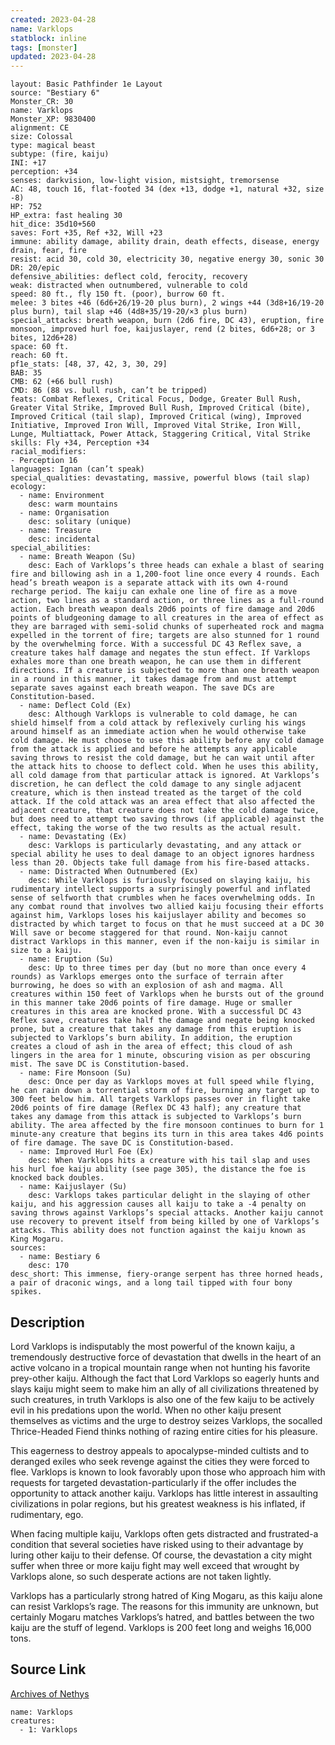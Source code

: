 ```yaml
---
created: 2023-04-28
name: Varklops
statblock: inline
tags: [monster]
updated: 2023-04-28
---
```

```statblock
layout: Basic Pathfinder 1e Layout
source: "Bestiary 6"
Monster_CR: 30
name: Varklops
Monster_XP: 9830400
alignment: CE
size: Colossal
type: magical beast
subtype: (fire, kaiju)
INI: +17
perception: +34
senses: darkvision, low-light vision, mistsight, tremorsense
AC: 48, touch 16, flat-footed 34 (dex +13, dodge +1, natural +32, size -8)
HP: 752
HP_extra: fast healing 30
hit_dice: 35d10+560
saves: Fort +35, Ref +32, Will +23
immune: ability damage, ability drain, death effects, disease, energy drain, fear, fire
resist: acid 30, cold 30, electricity 30, negative energy 30, sonic 30
DR: 20/epic
defensive_abilities: deflect cold, ferocity, recovery
weak: distracted when outnumbered, vulnerable to cold
speed: 80 ft., fly 150 ft. (poor), burrow 60 ft.
melee: 3 bites +46 (6d6+26/19-20 plus burn), 2 wings +44 (3d8+16/19-20 plus burn), tail slap +46 (4d8+35/19-20/×3 plus burn)
special_attacks: breath weapon, burn (2d6 fire, DC 43), eruption, fire monsoon, improved hurl foe, kaijuslayer, rend (2 bites, 6d6+28; or 3 bites, 12d6+28)
space: 60 ft.
reach: 60 ft.
pf1e_stats: [48, 37, 42, 3, 30, 29]
BAB: 35
CMB: 62 (+66 bull rush)
CMD: 86 (88 vs. bull rush, can’t be tripped)
feats: Combat Reflexes, Critical Focus, Dodge, Greater Bull Rush, Greater Vital Strike, Improved Bull Rush, Improved Critical (bite), Improved Critical (tail slap), Improved Critical (wing), Improved Initiative, Improved Iron Will, Improved Vital Strike, Iron Will, Lunge, Multiattack, Power Attack, Staggering Critical, Vital Strike
skills: Fly +34, Perception +34
racial_modifiers:
- Perception 16
languages: Ignan (can’t speak)
special_qualities: devastating, massive, powerful blows (tail slap)
ecology:
  - name: Environment
    desc: warm mountains
  - name: Organisation
    desc: solitary (unique)
  - name: Treasure
    desc: incidental
special_abilities:
  - name: Breath Weapon (Su)
    desc: Each of Varklops’s three heads can exhale a blast of searing fire and billowing ash in a 1,200-foot line once every 4 rounds. Each head’s breath weapon is a separate attack with its own 4-round recharge period. The kaiju can exhale one line of fire as a move action, two lines as a standard action, or three lines as a full-round action. Each breath weapon deals 20d6 points of fire damage and 20d6 points of bludgeoning damage to all creatures in the area of effect as they are barraged with semi-solid chunks of superheated rock and magma expelled in the torrent of fire; targets are also stunned for 1 round by the overwhelming force. With a successful DC 43 Reflex save, a creature takes half damage and negates the stun effect. If Varklops exhales more than one breath weapon, he can use them in different directions. If a creature is subjected to more than one breath weapon in a round in this manner, it takes damage from and must attempt separate saves against each breath weapon. The save DCs are Constitution-based.
  - name: Deflect Cold (Ex)
    desc: Although Varklops is vulnerable to cold damage, he can shield himself from a cold attack by reflexively curling his wings around himself as an immediate action when he would otherwise take cold damage. He must choose to use this ability before any cold damage from the attack is applied and before he attempts any applicable saving throws to resist the cold damage, but he can wait until after the attack hits to choose to deflect cold. When he uses this ability, all cold damage from that particular attack is ignored. At Varklops’s discretion, he can deflect the cold damage to any single adjacent creature, which is then instead treated as the target of the cold attack. If the cold attack was an area effect that also affected the adjacent creature, that creature does not take the cold damage twice, but does need to attempt two saving throws (if applicable) against the effect, taking the worse of the two results as the actual result.
  - name: Devastating (Ex)
    desc: Varklops is particularly devastating, and any attack or special ability he uses to deal damage to an object ignores hardness less than 20. Objects take full damage from his fire-based attacks.
  - name: Distracted When Outnumbered (Ex)
    desc: While Varklops is furiously focused on slaying kaiju, his rudimentary intellect supports a surprisingly powerful and inflated sense of selfworth that crumbles when he faces overwhelming odds. In any combat round that involves two allied kaiju focusing their efforts against him, Varklops loses his kaijuslayer ability and becomes so distracted by which target to focus on that he must succeed at a DC 30 Will save or become staggered for that round. Non-kaiju cannot distract Varklops in this manner, even if the non-kaiju is similar in size to a kaiju.
  - name: Eruption (Su)
    desc: Up to three times per day (but no more than once every 4 rounds) as Varklops emerges onto the surface of terrain after burrowing, he does so with an explosion of ash and magma. All creatures within 150 feet of Varklops when he bursts out of the ground in this manner take 20d6 points of fire damage. Huge or smaller creatures in this area are knocked prone. With a successful DC 43 Reflex save, creatures take half the damage and negate being knocked prone, but a creature that takes any damage from this eruption is subjected to Varklops’s burn ability. In addition, the eruption creates a cloud of ash in the area of effect; this cloud of ash lingers in the area for 1 minute, obscuring vision as per obscuring mist. The save DC is Constitution-based.
  - name: Fire Monsoon (Su)
    desc: Once per day as Varklops moves at full speed while flying, he can rain down a torrential storm of fire, burning any target up to 300 feet below him. All targets Varklops passes over in flight take 20d6 points of fire damage (Reflex DC 43 half); any creature that takes any damage from this attack is subjected to Varklops’s burn ability. The area affected by the fire monsoon continues to burn for 1 minute-any creature that begins its turn in this area takes 4d6 points of fire damage. The save DC is Constitution-based.
  - name: Improved Hurl Foe (Ex)
    desc: When Varklops hits a creature with his tail slap and uses his hurl foe kaiju ability (see page 305), the distance the foe is knocked back doubles.
  - name: Kaijuslayer (Su)
    desc: Varklops takes particular delight in the slaying of other kaiju, and his aggression causes all kaiju to take a -4 penalty on saving throws against Varklops’s special attacks. Another kaiju cannot use recovery to prevent itself from being killed by one of Varklops’s attacks. This ability does not function against the kaiju known as King Mogaru.
sources:
  - name: Bestiary 6
    desc: 170
desc_short: This immense, fiery-orange serpent has three horned heads, a pair of draconic wings, and a long tail tipped with four bony spikes.
```
## Description
Lord Varklops is indisputably the most powerful of the known kaiju, a tremendously destructive force of devastation that dwells in the heart of an active volcano in a tropical mountain range when not hunting his favorite prey-other kaiju. Although the fact that Lord Varklops so eagerly hunts and slays kaiju might seem to make him an ally of all civilizations threatened by such creatures, in truth Varklops is also one of the few kaiju to be actively evil in his predations upon the world. When no other kaiju present themselves as victims and the urge to destroy seizes Varklops, the socalled Thrice-Headed Fiend thinks nothing of razing entire cities for his pleasure. 

This eagerness to destroy appeals to apocalypse-minded cultists and to deranged exiles who seek revenge against the cities they were forced to flee. Varklops is known to look favorably upon those who approach him with requests for targeted devastation-particularly if the offer includes the opportunity to attack another kaiju. Varklops has little interest in assaulting civilizations in polar regions, but his greatest weakness is his inflated, if rudimentary, ego. 

When facing multiple kaiju, Varklops often gets distracted and frustrated-a condition that several societies have risked using to their advantage by luring other kaiju to their defense. Of course, the devastation a city might suffer when three or more kaiju fight may well exceed that wrought by Varklops alone, so such desperate actions are not taken lightly. 

Varklops has a particularly strong hatred of King Mogaru, as this kaiju alone can resist Varklops’s rage. The reasons for this immunity are unknown, but certainly Mogaru matches Varklops’s hatred, and battles between the two kaiju are the stuff of legend. Varklops is 200 feet long and weighs 16,000 tons.
## Source Link
[Archives of Nethys](https://aonprd.com/MonsterDisplay.aspx?ItemName=Varklops)
```encounter-table
name: Varklops
creatures:
  - 1: Varklops
```

